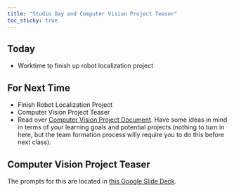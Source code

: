 ```yaml
---
title: "Studio Day and Computer Vision Project Teaser"
toc_sticky: true
---
```


## Today

* Worktime to finish up robot localization project

## For Next Time

* Finish Robot Localization Project
* Computer Vision Project Teaser
* Read over [Computer Vision Project Document](../assignments/computer_vision_project).  Have some ideas in mind in terms of your learning goals and potential projects (nothing to turn in here, but the team formation process willy require you to do this before next class).


## Computer Vision Project Teaser

The prompts for this are located in [this Google Slide Deck](https://docs.google.com/presentation/d/1-0f50LG-OLCs0kwN-xgjumzJaUhi_0peREVHhvbdOhk/edit?usp=sharing).

